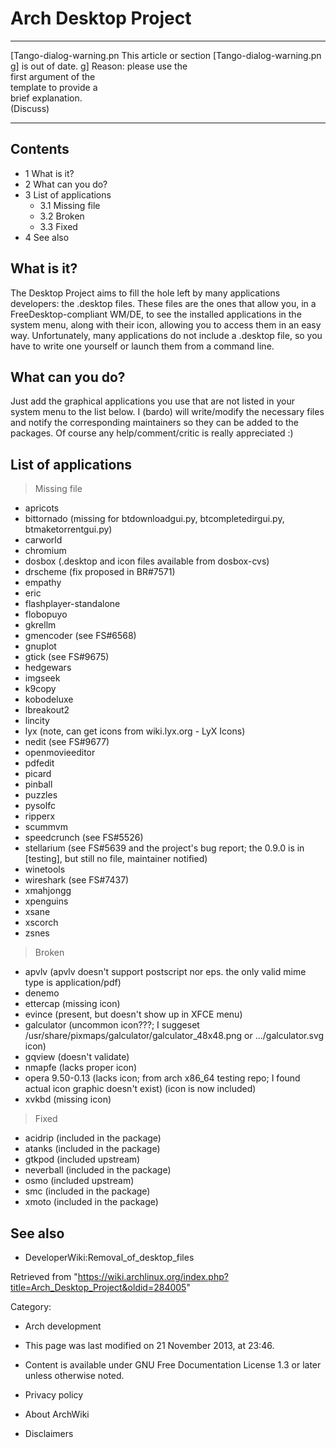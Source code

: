 Arch Desktop Project
====================

  ------------------------ ------------------------ ------------------------
  [Tango-dialog-warning.pn This article or section  [Tango-dialog-warning.pn
  g]                       is out of date.          g]
                           Reason: please use the   
                           first argument of the    
                           template to provide a    
                           brief explanation.       
                           (Discuss)                
  ------------------------ ------------------------ ------------------------

Contents
--------

-   1 What is it?
-   2 What can you do?
-   3 List of applications
    -   3.1 Missing file
    -   3.2 Broken
    -   3.3 Fixed
-   4 See also

What is it?
-----------

The Desktop Project aims to fill the hole left by many applications
developers: the .desktop files. These files are the ones that allow you,
in a FreeDesktop-compliant WM/DE, to see the installed applications in
the system menu, along with their icon, allowing you to access them in
an easy way. Unfortunately, many applications do not include a .desktop
file, so you have to write one yourself or launch them from a command
line.

What can you do?
----------------

Just add the graphical applications you use that are not listed in your
system menu to the list below. I (bardo) will write/modify the necessary
files and notify the corresponding maintainers so they can be added to
the packages. Of course any help/comment/critic is really appreciated :)

List of applications
--------------------

> Missing file

-   apricots
-   bittornado (missing for btdownloadgui.py, btcompletedirgui.py,
    btmaketorrentgui.py)
-   carworld
-   chromium
-   dosbox (.desktop and icon files available from dosbox-cvs)
-   drscheme (fix proposed in BR#7571)
-   empathy
-   eric
-   flashplayer-standalone
-   flobopuyo
-   gkrellm
-   gmencoder (see FS#6568)
-   gnuplot
-   gtick (see FS#9675)
-   hedgewars
-   imgseek
-   k9copy
-   kobodeluxe
-   lbreakout2
-   lincity
-   lyx (note, can get icons from wiki.lyx.org - LyX Icons)
-   nedit (see FS#9677)
-   openmovieeditor
-   pdfedit
-   picard
-   pinball
-   puzzles
-   pysolfc
-   ripperx
-   scummvm
-   speedcrunch (see FS#5526)
-   stellarium (see FS#5639 and the project's bug report; the 0.9.0 is
    in [testing], but still no file, maintainer notified)
-   winetools
-   wireshark (see FS#7437)
-   xmahjongg
-   xpenguins
-   xsane
-   xscorch
-   zsnes

> Broken

-   apvlv (apvlv doesn't support postscript nor eps. the only valid mime
    type is application/pdf)
-   denemo
-   ettercap (missing icon)
-   evince (present, but doesn't show up in XFCE menu)
-   galculator (uncommon icon???; I suggeset
    /usr/share/pixmaps/galculator/galculator_48x48.png or
    .../galculator.svg icon)
-   gqview (doesn't validate)
-   nmapfe (lacks proper icon)
-   opera 9.50-0.13 (lacks icon; from arch x86_64 testing repo; I found
    actual icon graphic doesn't exist) (icon is now included)
-   xvkbd (missing icon)

> Fixed

-   acidrip (included in the package)
-   atanks (included in the package)
-   gtkpod (included upstream)
-   neverball (included in the package)
-   osmo (included upstream)
-   smc (included in the package)
-   xmoto (included in the package)

See also
--------

-   DeveloperWiki:Removal_of_desktop_files

Retrieved from
"https://wiki.archlinux.org/index.php?title=Arch_Desktop_Project&oldid=284005"

Category:

-   Arch development

-   This page was last modified on 21 November 2013, at 23:46.
-   Content is available under GNU Free Documentation License 1.3 or
    later unless otherwise noted.
-   Privacy policy
-   About ArchWiki
-   Disclaimers

